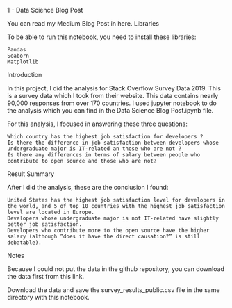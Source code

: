 1 - Data Science Blog Post

You can read my Medium Blog Post in here.
Libraries

To be able to run this notebook, you need to install these libraries:

    Pandas
    Seaborn
    Matplotlib

Introduction

In this project, I did the analysis for Stack Overflow Survey Data 2019. This is a survey data which I took from their website. This data contains nearly 90,000 responses from over 170 countries. I used jupyter notebook to do the analysis which you can find in the Data Science Blog Post.ipynb file.

For this analysis, I focused in answering these three questions:

    Which country has the highest job satisfaction for developers ?
    Is there the difference in job satisfaction between developers whose undergraduate major is IT-related an those who are not ?
    Is there any differences in terms of salary between people who contribute to open source and those who are not?

Result Summary

After I did the analysis, these are the conclusion I found:

    United States has the highest job satisfaction level for developers in the world, and 5 of top 10 countries with the highest job satisfaction level are located in Europe.
    Developers whose undergraduate major is not IT-related have slightly better job satisfaction.
    Developers who contribute more to the open source have the higher salary (although ”does it have the direct causation?” is still debatable).

Notes

Because I could not put the data in the github repository, you can download the data first from this link.

Download the data and save the survey_results_public.csv file in the same directory with this notebook.
